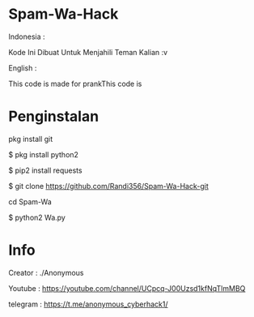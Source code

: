 # Spam-Wa-Hack

Indonesia :

Kode Ini Dibuat Untuk Menjahili Teman Kalian :v

English :

This code is made for prankThis code is

# Penginstalan

 pkg install git

$ pkg install python2

$ pip2 install requests


$ git clone https://github.com/Randi356/Spam-Wa-Hack-git

cd Spam-Wa

$ python2 Wa.py

# Info
Creator : ./Anonymous

Youtube : https://youtube.com/channel/UCpcq-J00Uzsd1kfNqTlmMBQ

telegram : https://t.me/anonymous_cyberhack1/
